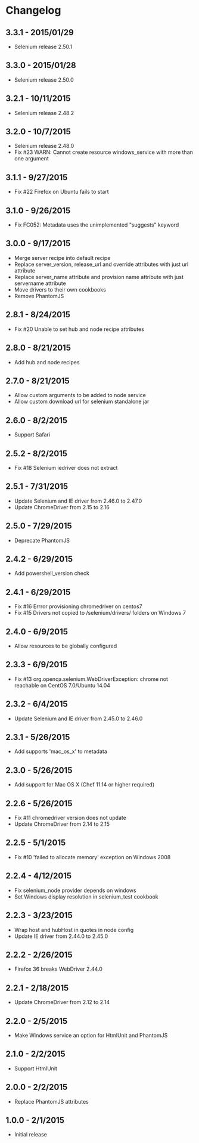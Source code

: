 # Changelog

## 3.3.1 - 2015/01/29

- Selenium release 2.50.1

## 3.3.0 - 2015/01/28

- Selenium release 2.50.0

## 3.2.1 - 10/11/2015

- Selenium release 2.48.2

## 3.2.0 - 10/7/2015

- Selenium release 2.48.0
- Fix #23 WARN: Cannot create resource windows_service with more than one argument

## 3.1.1 - 9/27/2015

- Fix #22 Firefox on Ubuntu fails to start 

## 3.1.0 - 9/26/2015

- Fix FC052: Metadata uses the unimplemented "suggests" keyword

## 3.0.0 - 9/17/2015

- Merge server recipe into default recipe
- Replace server_version, release_url and override attributes with just url attribute
- Replace server_name attribute and provision name attribute with just servername attribute
- Move drivers to their own cookbooks
- Remove PhantomJS 

## 2.8.1 - 8/24/2015

- Fix #20 Unable to set hub and node recipe attributes 

## 2.8.0 - 8/21/2015

- Add hub and node recipes

## 2.7.0 - 8/21/2015

- Allow custom arguments to be added to node service
- Allow custom download url for selenium standalone jar

## 2.6.0 - 8/2/2015

- Support Safari

## 2.5.2 - 8/2/2015

- Fix #18 Selenium iedriver does not extract 

## 2.5.1 - 7/31/2015

- Update Selenium and IE driver from 2.46.0 to 2.47.0
- Update ChromeDriver from 2.15 to 2.16

## 2.5.0 - 7/29/2015

- Deprecate PhantomJS 

## 2.4.2 - 6/29/2015

- Add powershell_version check

## 2.4.1 - 6/29/2015

- Fix #16 Errror provisioning chromedriver on centos7
- Fix #15 Drivers not copied to /selenium/drivers/ folders on Windows 7

## 2.4.0 - 6/9/2015

- Allow resources to be globally configured

## 2.3.3 - 6/9/2015

- Fix #13 org.openqa.selenium.WebDriverException: chrome not reachable on CentOS 7.0/Ubuntu 14.04

## 2.3.2 - 6/4/2015

- Update Selenium and IE driver from 2.45.0 to 2.46.0

## 2.3.1 - 5/26/2015

- Add supports 'mac_os_x' to metadata

## 2.3.0 - 5/26/2015

- Add support for Mac OS X (Chef 11.14 or higher required)

## 2.2.6 - 5/26/2015

- Fix #11 chromedriver version does not update
- Update ChromeDriver from 2.14 to 2.15

## 2.2.5 - 5/1/2015

- Fix #10 'failed to allocate memory' exception on Windows 2008

## 2.2.4 - 4/12/2015

- Fix selenium_node provider depends on windows
- Set Windows display resolution in selenium_test cookbook

## 2.2.3 - 3/23/2015

- Wrap host and hubHost in quotes in node config
- Update IE driver from 2.44.0 to 2.45.0

## 2.2.2 - 2/26/2015

- Firefox 36 breaks WebDriver 2.44.0

## 2.2.1 - 2/18/2015

- Update ChromeDriver from 2.12 to 2.14

## 2.2.0 - 2/5/2015

- Make Windows service an option for HtmlUnit and PhantomJS

## 2.1.0 - 2/2/2015

- Support HtmlUnit

## 2.0.0 - 2/2/2015

- Replace PhantomJS attributes

## 1.0.0 - 2/1/2015

- Initial release
